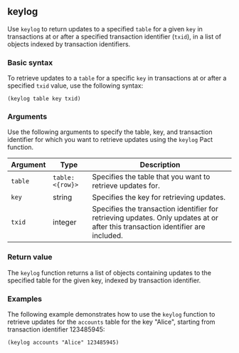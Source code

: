 ## keylog

Use `keylog` to return updates to a specified `table` for a given `key` in transactions at or after a specified transaction identifier (`txid`), in a list of objects indexed by transaction identifiers.

### Basic syntax

To retrieve updates to a `table` for a specific `key` in transactions at or after a specified `txid` value, use the following syntax:

```pact
(keylog table key txid)
```

### Arguments

Use the following arguments to specify the table, key, and transaction identifier for which you want to retrieve updates using the `keylog` Pact function.

| Argument | Type | Description |
| --- | --- | --- |
| `table` | `table: <{row}>` | Specifies the table that you want to retrieve updates for. |
| `key` | string | Specifies the key for retrieving updates. |
| `txid` | integer | Specifies the transaction identifier for retrieving updates. Only updates at or after this transaction identifier are included. |

### Return value

The `keylog` function returns a list of objects containing updates to the specified table for the given key, indexed by transaction identifier.

### Examples

The following example demonstrates how to use the `keylog` function to retrieve updates for the `accounts` table for the key "Alice", starting from transaction identifier 123485945:

```pact
(keylog accounts "Alice" 123485945)
```
